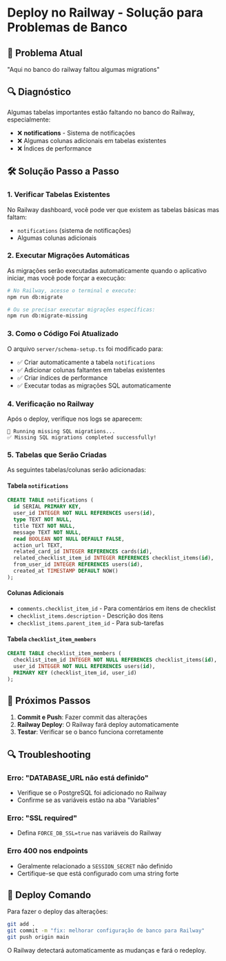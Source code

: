 # Deploy no Railway - Solução para Problemas de Banco

## 🎯 Problema Atual
"Aqui no banco do railway faltou algumas migrations"

## 🔍 Diagnóstico
Algumas tabelas importantes estão faltando no banco do Railway, especialmente:
- ❌ **notifications** - Sistema de notificações
- ❌ Algumas colunas adicionais em tabelas existentes
- ❌ Índices de performance

## 🛠️ Solução Passo a Passo

### 1. Verificar Tabelas Existentes
No Railway dashboard, você pode ver que existem as tabelas básicas mas faltam:
- `notifications` (sistema de notificações)
- Algumas colunas adicionais

### 2. Executar Migrações Automáticas
As migrações serão executadas automaticamente quando o aplicativo iniciar, mas você pode forçar a execução:

```bash
# No Railway, acesse o terminal e execute:
npm run db:migrate

# Ou se precisar executar migrações específicas:
npm run db:migrate-missing
```

### 3. Como o Código Foi Atualizado
O arquivo `server/schema-setup.ts` foi modificado para:
- ✅ Criar automaticamente a tabela `notifications`
- ✅ Adicionar colunas faltantes em tabelas existentes
- ✅ Criar índices de performance
- ✅ Executar todas as migrações SQL automaticamente

### 4. Verificação no Railway
Após o deploy, verifique nos logs se aparecem:
```
🔄 Running missing SQL migrations...
✅ Missing SQL migrations completed successfully!
```

### 5. Tabelas que Serão Criadas
As seguintes tabelas/colunas serão adicionadas:

#### Tabela `notifications`
```sql
CREATE TABLE notifications (
  id SERIAL PRIMARY KEY,
  user_id INTEGER NOT NULL REFERENCES users(id),
  type TEXT NOT NULL,
  title TEXT NOT NULL,
  message TEXT NOT NULL,
  read BOOLEAN NOT NULL DEFAULT FALSE,
  action_url TEXT,
  related_card_id INTEGER REFERENCES cards(id),
  related_checklist_item_id INTEGER REFERENCES checklist_items(id),
  from_user_id INTEGER REFERENCES users(id),
  created_at TIMESTAMP DEFAULT NOW()
);
```

#### Colunas Adicionais
- `comments.checklist_item_id` - Para comentários em itens de checklist
- `checklist_items.description` - Descrição dos itens
- `checklist_items.parent_item_id` - Para sub-tarefas

#### Tabela `checklist_item_members`
```sql
CREATE TABLE checklist_item_members (
  checklist_item_id INTEGER NOT NULL REFERENCES checklist_items(id),
  user_id INTEGER NOT NULL REFERENCES users(id),
  PRIMARY KEY (checklist_item_id, user_id)
);
```

## 🚪 Próximos Passos

1. **Commit e Push**: Fazer commit das alterações
2. **Railway Deploy**: O Railway fará deploy automaticamente
3. **Testar**: Verificar se o banco funciona corretamente

## 🔍 Troubleshooting

### Erro: "DATABASE_URL não está definido"
- Verifique se o PostgreSQL foi adicionado no Railway
- Confirme se as variáveis estão na aba "Variables"

### Erro: "SSL required"
- Defina `FORCE_DB_SSL=true` nas variáveis do Railway

### Erro 400 nos endpoints
- Geralmente relacionado a `SESSION_SECRET` não definido
- Certifique-se que está configurado com uma string forte

## 🚀 Deploy Comando

Para fazer o deploy das alterações:

```bash
git add .
git commit -m "fix: melhorar configuração de banco para Railway"
git push origin main
```

O Railway detectará automaticamente as mudanças e fará o redeploy.